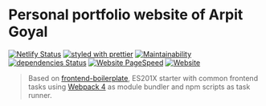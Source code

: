 # Personal portfolio website of Arpit Goyal

[![Netlify Status](https://api.netlify.com/api/v1/badges/abee61cb-ce74-4361-8c27-997c477baa05/deploy-status)](https://app.netlify.com/sites/arpit-goyal/deploys)
[![styled with prettier](https://img.shields.io/badge/styled_with-prettier-ff69b4.svg)](https://github.com/prettier/prettier)
[![Maintainability](https://api.codeclimate.com/v1/badges/ed9f89e28c9079d91dfa/maintainability)](https://codeclimate.com/github/92arpitgoyal/92arpitgoyal.github.io/maintainability)
[![dependencies Status](https://david-dm.org/92arpitgoyal/92arpitgoyal.github.io/status.svg)](https://david-dm.org/92arpitgoyal/92arpitgoyal.github.io)
[![Website PageSpeed](https://api.speedbadge.io/v1?url=https://arpitgoyal.com&strat=desktop)](https://developers.google.com/speed/pagespeed/insights/?url=https%3A%2F%2Farpitgoyal.com)
[![Website](https://img.shields.io/website-up-down-green-red/https/arpitgoyal.com.svg)](https://arpitgoyal.com)



> Based on [frontend-boilerplate](https://github.com/dmnsgn/frontend-boilerplate), ES201X starter with common frontend tasks using [Webpack 4](https://webpack.js.org/) as module bundler and npm scripts as task runner.
